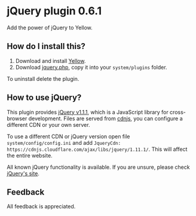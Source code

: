 jQuery plugin 0.6.1
===================
Add the power of jQuery to Yellow.

How do I install this?
----------------------
1. Download and install [Yellow](https://github.com/datenstrom/yellow/).  
2. Download [jquery.php](jquery.php?raw=true), copy it into your `system/plugins` folder.    

To uninstall delete the plugin.

How to use jQuery?
------------------
This plugin provides [jQuery v1.1.1](http://http://jquery.com/), which is a JavaScript library for cross-browser development. Files are served from [cdnjs](https://cdnjs.com), you can configure a different CDN or your own server.

To use a different CDN or jQuery version open file `system/config/config.ini` and add `JqueryCdn: https://cdnjs.cloudflare.com/ajax/libs/jquery/1.11.1/`. This will affect the entire website.

All known jQuery functionality is available. If you are unsure, please check [jQuery's site](http://http://jquery.com/).

Feedback
--------
All feedback is appreciated.